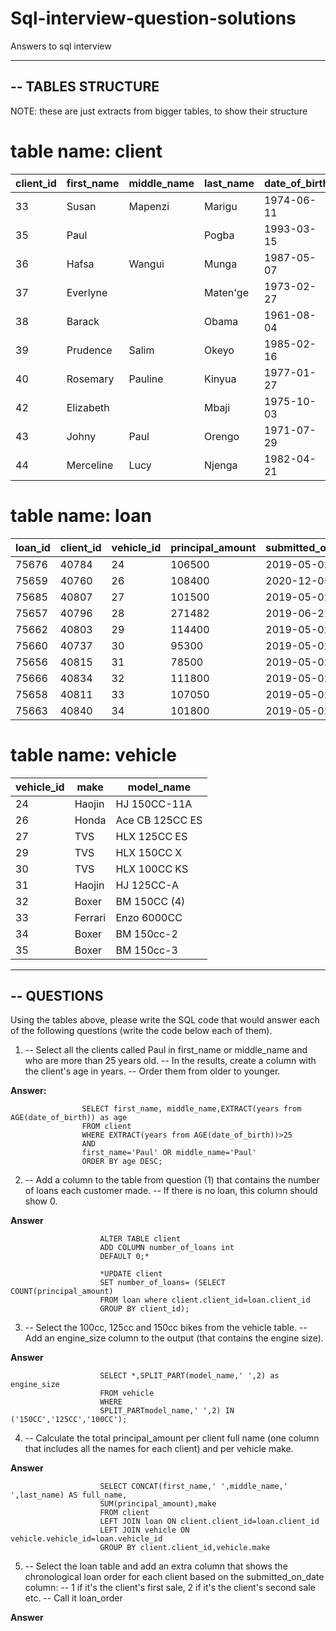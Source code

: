 # Sql-interview-question-solutions
Answers to sql interview

--------------------------------------------------------------------------------
-- TABLES STRUCTURE
--------------------------------------------------------------------------------

NOTE: these are just extracts from bigger tables, to show their structure

  # table name: client 


|client_id|first_name|middle_name|last_name|date_of_birth|
|---------|----------|-----------|---------|-------------|
|33       |Susan     |Mapenzi    |Marigu   |1974-06-11   |
|35       |Paul      |           |Pogba    |1993-03-15   |
|36       |Hafsa     |Wangui     |Munga    |1987-05-07   |
|37       |Everlyne  |           |Maten'ge |1973-02-27   |
|38       |Barack    |           |Obama    |1961-08-04   |
|39       |Prudence  |Salim      |Okeyo    |1985-02-16   |
|40       |Rosemary  |Pauline    |Kinyua   |1977-01-27   |
|42       |Elizabeth |           |Mbaji    |1975-10-03   |
|43       |Johny     |Paul       |Orengo   |1971-07-29   |
|44       |Merceline |Lucy       |Njenga   |1982-04-21   | 

  # table name: loan
  
|loan_id|client_id|vehicle_id|principal_amount|submitted_on_date|
|-------|---------|----------|----------------|-----------------|
|75676  |40784    |24        |106500          |2019-05-02       |
|75659  |40760    |26        |108400          |2020-12-05       |
|75685  |40807    |27        |101500          |2019-05-02       |
|75657  |40796    |28        |271482          |2019-06-21       |
|75662  |40803    |29        |114400          |2019-05-02       |
|75660  |40737    |30        |95300           |2019-05-02       |
|75656  |40815    |31        |78500           |2019-05-02       |
|75666  |40834    |32        |111800          |2019-05-02       |
|75658  |40811    |33        |107050          |2019-05-02       |
|75663  |40840    |34        |101800          |2019-05-02       |

  # table name: vehicle
 
|vehicle_id|make    |model_name      |
|----------|--------|----------------|
|24        |Haojin  |HJ 150CC-11A    |
|26        |Honda   |Ace CB 125CC ES |
|27        |TVS     |HLX 125CC ES    |
|29        |TVS     |HLX 150CC X     |
|30        |TVS     |HLX 100CC KS    |
|31        |Haojin  |HJ 125CC-A      |
|32        |Boxer   |BM 150CC (4)    |   
|33        |Ferrari |Enzo 6000CC     |
|34        |Boxer   |BM 150cc-2      |
|35        |Boxer   |BM 150cc-3      |

--------------------------------------------------------------------------------
-- QUESTIONS
--------------------------------------------------------------------------------

Using the tables above, please write the SQL code that would answer each of the following questions (write the code below each of them).

1. -- Select all the clients called Paul in first_name or middle_name and who are more than 25 years old.
   -- In the results, create a column with the client's age in years. 
   -- Order them from older to younger.
   
**Answer:**

					SELECT first_name, middle_name,EXTRACT(years from AGE(date_of_birth)) as age 
					FROM client 
					WHERE EXTRACT(years from AGE(date_of_birth))>25
					AND
					first_name='Paul' OR middle_name='Paul'
					ORDER BY age DESC;
    
2. -- Add a column to the table from question (1) that contains the number of loans each customer made.
   -- If there is no loan, this column should show 0.
   
**Answer**

						ALTER TABLE client
						ADD COLUMN number_of_loans int 
						DEFAULT 0;*

						*UPDATE client
						SET number_of_loans= (SELECT COUNT(principal_amount)
						FROM loan where client.client_id=loan.client_id
						GROUP BY client_id);

3. -- Select the 100cc, 125cc and 150cc bikes from the vehicle table.
   -- Add an engine_size column to the output (that contains the engine size).
   
 **Answer**
 
						SELECT *,SPLIT_PART(model_name,' ',2) as engine_size
						FROM vehicle
						WHERE
						SPLIT_PARTmodel_name,' ',2) IN ('150CC','125CC','100CC');


4. -- Calculate the total principal_amount per client full name (one column that includes all the names for each client) and per vehicle make.

**Answer**

						SELECT CONCAT(first_name,' ',middle_name,' ',last_name) AS full_name,
						SUM(principal_amount),make
						FROM client
						LEFT JOIN loan ON client.client_id=loan.client_id
						LEFT JOIN vehicle ON vehicle.vehicle_id=loan.vehicle_id
						GROUP BY client.client_id,vehicle.make


5. -- Select the loan table and add an extra column that shows the chronological loan order for each client based on the submitted_on_date column: 
   -- 1 if it's the client's first sale, 2 if it's the client's second sale etc.
   -- Call it loan_order

**Answer**
